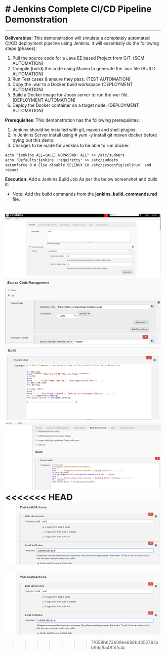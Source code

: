 # # Jenkins Complete CI/CD Pipeline Demonstration # 


----------

**Deliverables**:
This demonstration will simulate a completely automated CI/CD deployment pipeline using Jenkins. It will essentially do the following steps (phases):
1. Pull the source code for a Java EE based Project from GIT. (SCM AUTOMATION)
 2. Compile (build) the code using Maven to generate the .war file (BUILD AUTOMATION)
 3. Run Test cases & ensure they pass. (TEST AUTOMATION)
 4. Copy the .war to a Docker build workspace (DEPLOYMENT AUTOMATION)
 5. Build a Docker image for Jboss server to run the war file. (DEPLOYMENT AUTOMATION)
 6. Deploy the Docker container on a target node. (DEPLOYMENT AUTOMATION)

**Prerequisites**:
This demonstration has the following prerequisites:
 1. Jenkins should be installed with git, maven and shell plugins.
 2. In Jenkins Server install using # yum -y install git maven docker before trying out this demo.
 3. Changes to be made for Jenkins to be able to run docker.
```
echo "jenkins ALL=(ALL) NOPASSWD: ALL" >> /etc/sudoers
echo 'Defaults:jenkins !requiretty' >> /etc/sudoers
setenforce 0 # Else disable SELINUX in /etc/sysconfig/selinux  and reboot
 ```
 **Execution**:
Add a Jenkins Build Job As per the below screenshot and build it:
 - Note: Add the build commands from the **jenkins_build_commands.md** file.

![Jenkins build job](https://github.com/kjsubbu/jenkinspipeline/blob/master/images/Jenkins01.png)
![Jenkins build job](https://github.com/kjsubbu/jenkinspipeline/blob/master/images/jenkins02.png)
![Jenkins build job](https://github.com/kjsubbu/jenkinspipeline/blob/master/images/jenkins03.png)
![Jenkins build job](https://github.com/kjsubbu/jenkinspipeline/blob/master/images/jenkins04.png)
<<<<<<< HEAD
![Jenkins build job](https://github.com/kjsubbu/jenkinspipeline/blob/master/images/jenkins05.png)
=======
![Jenkins build job](https://github.com/kjsubbu/jenkinspipeline/blob/master/images/jenkins05.png)
>>>>>>> 7f658b673609be689b4352792ab9dc9a49fdfc4c
